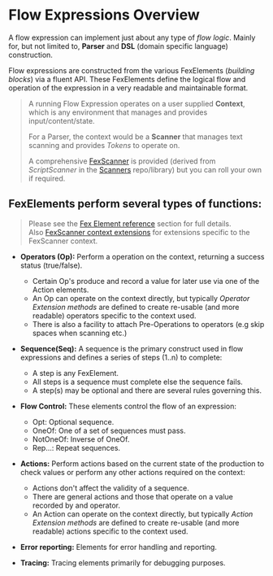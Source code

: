# Flow Expressions Overview

A flow expression can implement just about any type of *flow logic*. Mainly for, but not limited to, **Parser** and **DSL** (domain specific language) construction. 

Flow expressions are constructed from the various FexElements (*building blocks*) via a fluent API. These FexElements define the logical flow and operation of the expression in a very readable and maintainable format. 

> A running Flow Expression operates on a user supplied **Context**, which is any environment that manages and provides input/content/state.
>
> For a Parser, the context would be a **Scanner** that manages text scanning and provides <i>Tokens</i> to operate on.<br/> 
>
> A comprehensive [FexScanner](Docs/FexScannerExt.md) is provided (derived from *ScriptScanner* in the [Scanners](https://github.com/PromicSW/scanners) repo/library) but you can roll your own if required. 

## FexElements perform several types of functions:

> Please see the [Fex Element reference](Docs/FexElementsRef.md) section for full details.<br>
> Also [FexScanner context extensions](Docs/FexScannerExt.md) for extensions specific to the FexScanner context.

- **Operators (Op):** Perform a operation on the context, returning a success status (true/false). 
    - Certain Op's produce and record a value for later use via one of the Action elements.
    - An Op can operate on the context directly, but typically *Operator Extension methods* are defined to create re-usable (and more readable) operators specific to the context used.
    - There is also a facility to attach Pre-Operations to operators (e.g skip spaces when scanning etc.)
- **Sequence(Seq):** A sequence is the primary construct used in flow expressions and defines a series of steps (1..n) to complete: 
    - A step is any FexElement.
    - All steps is a sequence must complete else the sequence fails.
    - A step(s) may be optional and there are several rules governing this.
- **Flow Control:** These elements control the flow of an expression:
    - Opt: Optional sequence.
    - OneOf: One of a set of sequences must pass.
    - NotOneOf: Inverse of OneOf.
    - Rep...: Repeat sequences.

- **Actions:** Perform actions based on the current state of the production to check values or perform any other actions required on the context:
    - Actions don't affect the validity of a sequence.
    - There are general actions and those that operate on a value recorded by and operator.
    - An Action can operate on the context directly, but typically *Action Extension methods* are defined to create re-usable (and more readable) actions specific to the context used.
- **Error reporting:** Elements for error handling and reporting.
- **Tracing:** Tracing elements primarily for debugging purposes.
